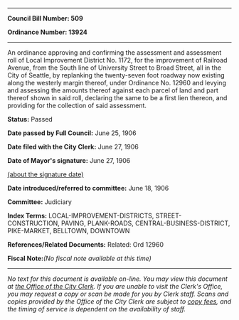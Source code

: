 

********

**Council Bill Number: 509**
   
**Ordinance Number: 13924**
********

 An ordinance approving and confirming the assessment and assessment roll of Local Improvement District No. 1172, for the improvement of Railroad Avenue, from the South line of University Street to Broad Street, all in the City of Seattle, by replanking the twenty-seven foot roadway now existing along the westerly margin thereof, under Ordinance No. 12960 and levying and assessing the amounts thereof against each parcel of land and part thereof shown in said roll, declaring the same to be a first lien thereon, and providing for the collection of said assessment.

**Status:** Passed
   
**Date passed by Full Council:** June 25, 1906
   
**Date filed with the City Clerk:** June 27, 1906
   
**Date of Mayor's signature:** June 27, 1906
   
[(about the signature date)](/~public/approvaldate.htm)
   
   
   
**Date introduced/referred to committee:** June 18, 1906
   
**Committee:** Judiciary
   
   
**Index Terms:** LOCAL-IMPROVEMENT-DISTRICTS, STREET-CONSTRUCTION, PAVING, PLANK-ROADS, CENTRAL-BUSINESS-DISTRICT, PIKE-MARKET, BELLTOWN, DOWNTOWN

**References/Related Documents:** Related: Ord 12960

**Fiscal Note:**_(No fiscal note available at this time)_
********

_No text for this document is available on-line. You may view this document at [the Office of the City Clerk](http://www.seattle.gov/leg/clerk/contactUs.htm). If you are unable to visit the Clerk's Office, you may request a copy or scan be made for you by Clerk staff. Scans and copies provided by the Office of the City Clerk are subject to [copy fees](http://clerk.seattle.gov/~public/clerkfees.htm), and the timing of service is dependent on the availability of staff._

